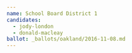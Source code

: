 ```yaml
---
name: School Board District 1
candidates:
  - jody-london
  - donald-macleay
ballot: _ballots/oakland/2016-11-08.md
---
```

